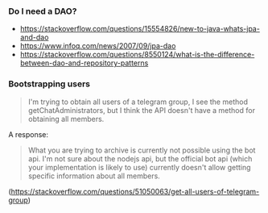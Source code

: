 ### Do I need a DAO?

- https://stackoverflow.com/questions/15554826/new-to-java-whats-jpa-and-dao
- https://www.infoq.com/news/2007/09/jpa-dao
- https://stackoverflow.com/questions/8550124/what-is-the-difference-between-dao-and-repository-patterns

### Bootstrapping users

> I'm trying to obtain all users of a telegram group, I see the method getChatAdministrators, 
but I think the API doesn't have a method for obtaining all members.

A response:

> What you are trying to archive is currently not possible using the bot api. I'm not sure about the nodejs api, 
but the official bot api (which your implementation is likely to use) currently doesn't allow getting specific information 
about all members.

(https://stackoverflow.com/questions/51050063/get-all-users-of-telegram-group)